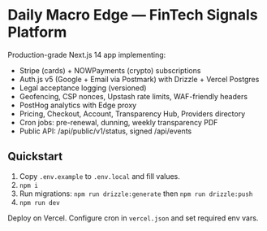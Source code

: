 
# Daily Macro Edge — FinTech Signals Platform

Production-grade Next.js 14 app implementing:
- Stripe (cards) + NOWPayments (crypto) subscriptions
- Auth.js v5 (Google + Email via Postmark) with Drizzle + Vercel Postgres
- Legal acceptance logging (versioned)
- Geofencing, CSP nonces, Upstash rate limits, WAF-friendly headers
- PostHog analytics with Edge proxy
- Pricing, Checkout, Account, Transparency Hub, Providers directory
- Cron jobs: pre-renewal, dunning, weekly transparency PDF
- Public API: /api/public/v1/status, signed /api/events

## Quickstart

1. Copy `.env.example` to `.env.local` and fill values.
2. `npm i`
3. Run migrations: `npm run drizzle:generate` then `npm run drizzle:push`
4. `npm run dev`

Deploy on Vercel. Configure cron in `vercel.json` and set required env vars.
